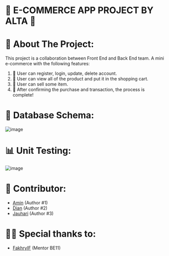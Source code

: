 # 📱 E-COMMERCE APP PROJECT BY ALTA 📱

# 🎀 About The Project: 

This project is a collaboration between Front End and Back End team.
A mini e-commerce with the following features:
 1. 📌 User can register, login, update, delete account.
 2. 📌 User can view all of the product and put it in the shopping cart.
 3. 📌 User can sell some item.
 4. 📌 After confirming the purchase and transaction, the process is complete!

 # 🔐 Database Schema:

![image](https://user-images.githubusercontent.com/105625847/190423684-8076ceb7-dde3-4926-9af8-7e0a12f4db74.png)

# 📊 Unit Testing:

![image](https://user-images.githubusercontent.com/31031665/190514814-af6a0928-ba55-4e5c-925d-d7d2fe96e5e8.png)

# 👑 Contributor:
- [Amin](https://github.com/Aminrais-dev) (Author #1)
- [Dian](https://github.com/DianNurdiana-alt) (Author #2)
- [Jauhari](https://github.com/muhdjau) (Author #3)

# 🙏🏻 Special thanks to:
- [FakhryIF](https://github.com/iffakhry) (Mentor BE11)


